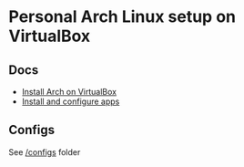 # Personal Arch Linux setup on VirtualBox

## Docs
- [Install Arch on VirtualBox](/docs/arch.md)
- [Install and configure apps](/docs/apps.md)

## Configs
See [/configs](/configs) folder